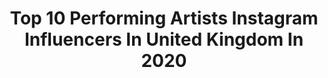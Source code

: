 ---
title: Top 10 Performing Artists Instagram Influencers In United Kingdom In 2020
description: >-
  Find top performing artists Instagram influencers in United Kingdom in 2020. Most popular hashtags: #dance #performing #dancer.
platform: Instagram
hits: 12
text_top: Analyze the top-rated Instagram profiles on inBeat.
text_bottom: Our database holds 12 Instagram influencers like this in United Kingdom for you to connect with.
profiles:
  - username: "itsvalis"
    fullname: >-
      Valis Volkova
    bio: >-
      🎭 Performing Artist 🎵 Band member for @shemustburnofficial 🦇 Owner @unhallowedboutique 🌜 Spiritual being having a human experience 🌿 Vegan
    location: "United Kingdom"
    followers: 53987
    engagement: 180
    commentsToLikes: 0.051370
    id: ck0w5tzck5fgw0i19xsbtgo3i
    verified: false
    hashtags: "#pinup, #pinupgal, #pinupgirl, #goth"
  - username: "pearlmodiadie"
    fullname: >-
      P E A R L  🔸  M O D I A D I E
    bio: >-
      Mom 🍼 Award-winning TV Host 🥇 Radio:Metro FM weekdays 12-3pm 📻 Most Stylish Performing Artist in Film or TV 2019 Email : info@pearlmodiadie.com 🇿🇦
    location: "United Kingdom"
    followers: 2919733
    engagement: 185
    commentsToLikes: 0.006079
    id: ck5zqpq4gv1uz0i143f4npigc
    verified: true
    hashtags: "#postpartumlife, #thepoweroftechnology, #32weekspregnant, #teamworkmakesthedreamwork"
  - username: "anvita.dixit"
    fullname: >-
      Anvita Dixit
    bio: >-
      🌟 Yoga Educator in Philosophy & Psychology 💃🏾 Dancer, Rapper & Performing Artist 🧘🏽‍♀️ Yoga Asana Classes @becurefit 🏠 Born & Raised @kdhamyogacenter
    location: "United Kingdom"
    followers: 14247
    engagement: 482
    commentsToLikes: 0.023247
    id: ck5pwd9nyma4n0i11dd2it1va
    verified: false
    hashtags: "#anvitadixit, #cultlive, #yoga, #wearecult"
  - username: "adogwanja"
    fullname: >-
      adogwanja
    bio: >-
      PERFORMING ARTIST 🇳🇬☆☆☆☆☆ ACTOR ☆☆☆☆☆ PRODUCER || MOVIE &MUSIC☆☆☆☆☆ For Bookings Contact ☎ 08039198861..08069421046 YouTube Channel 👇🏼👇🏼👇🏼👇
    location: "United Kingdom"
    followers: 843594
    engagement: 26
    commentsToLikes: 0.036532
    id: ck15t8kkcguxp0i19q8rese9j
    verified: true
    hashtags: ""
  - username: "officialiseoluwaabidemi"
    fullname: >-
      ISEOLUWA ABIDEMI🥇
    bio: >-
      ⚪Founder: Iseoluwa CRA Foundation ⚪️Recording/Performing Artiste ⚪️Account Managed by Mom 📩Bookings@officialiseoluwa.com|+447802365935 #YESICANNOWOUT
    location: "United Kingdom"
    followers: 41347
    engagement: 125
    commentsToLikes: 0.042673
    id: ckf5m3e08s3b50j239wm93bkx
    verified: false
    hashtags: "#endsars, #iseoluwa, #fearlessbytimgodfrey, #wednessdaymotivation"
  - username: "jess_hatfield_skater"
    fullname: >-
      Jessica Hatfield
    bio: >-
      Pro Skater, Registered Nurse, Real Estate Investor, World Traveler, Ambitious Woman
    location: "United Kingdom"
    followers: 4205
    engagement: 763
    commentsToLikes: 0.044959
    id: ck5pvekkhhhrg0i11yvb6ells
    verified: true
    hashtags: "#backstage, #britishiceskating, #showbusiness, #dancingonice"
  - username: "john.wilding"
    fullname: >-
      JOHN WILDING
    bio: >-
      London / LA Singer/ Songwriter/Actor Debut EP coming soon... Please sponsor me and my EP ⬇️⬇️
    location: "United Kingdom"
    followers: 5511
    engagement: 798
    commentsToLikes: 0.087204
    id: ckap9c92is2ns0i78a9frf325
    verified: false
    hashtags: "#music, #musician, #songwriter, #singing"
  - username: "idalaukkanen"
    fullname: >-
      Ida Laukkanen
    bio: >-
      18 | dancer | from Finland Bloch Young Artist - @bloch_eu The Finnish National Ballet School
    location: "United Kingdom"
    followers: 43611
    engagement: 369
    commentsToLikes: 0.033227
    id: ck55jcahdwqpd0i11wee4f8w6
    verified: false
    hashtags: "#pointeshoes, #blocheu, #quarantine, #blochartist"
  - username: "mia.z_dance"
    fullname: >-
      Mia Z ✨
    bio: >-
      • Genee Gold Medal 2019 • @blochau Young Artist 2020- online 10% discount code MIA10 • @puredynamicsphoto ballet ambassador 2020- discount code mia200
    location: "United Kingdom"
    followers: 3572
    engagement: 1090
    commentsToLikes: 0.038894
    id: ck8t6gbzodixz0j782do3ef64
    verified: false
    hashtags: "#lovebloch, #blochartiste, #photography, #puredynamics"
  - username: "oliviabeckford_"
    fullname: >-
      O L I V I A  B E C K F O R D
    bio: >-
      PRO DANCER/CHOREOGRAPHER #0161 - CREDITS - Mabel | Demi Lovato|Nicki Minaj | Liam Payne | Will.I.AM | Bebe Rexha | Black eyed Peas | Rosalia.
    location: "United Kingdom"
    followers: 16178
    engagement: 651
    commentsToLikes: 0.084389
    id: ck6tjuvtn3gy40j71tr7p8xp3
    verified: false
    hashtags: "#training, #passion, #manny, #dancer"
---